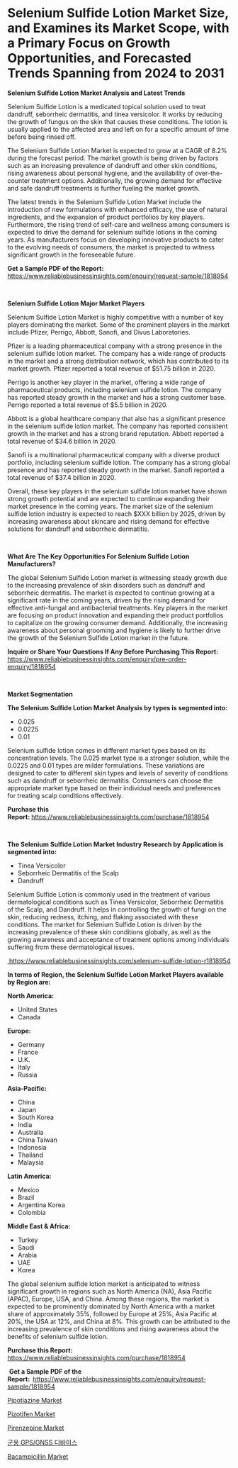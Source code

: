 <p><h1>Selenium Sulfide Lotion Market Size, and Examines its Market Scope, with a Primary Focus on Growth Opportunities, and Forecasted Trends Spanning from 2024 to 2031</h1></p><p><strong>Selenium Sulfide Lotion Market Analysis and Latest Trends</strong></p>
<p><p>Selenium Sulfide Lotion is a medicated topical solution used to treat dandruff, seborrheic dermatitis, and tinea versicolor. It works by reducing the growth of fungus on the skin that causes these conditions. The lotion is usually applied to the affected area and left on for a specific amount of time before being rinsed off.</p><p>The Selenium Sulfide Lotion Market is expected to grow at a CAGR of 8.2% during the forecast period. The market growth is being driven by factors such as an increasing prevalence of dandruff and other skin conditions, rising awareness about personal hygiene, and the availability of over-the-counter treatment options. Additionally, the growing demand for effective and safe dandruff treatments is further fueling the market growth.</p><p>The latest trends in the Selenium Sulfide Lotion Market include the introduction of new formulations with enhanced efficacy, the use of natural ingredients, and the expansion of product portfolios by key players. Furthermore, the rising trend of self-care and wellness among consumers is expected to drive the demand for selenium sulfide lotions in the coming years. As manufacturers focus on developing innovative products to cater to the evolving needs of consumers, the market is projected to witness significant growth in the foreseeable future.</p></p>
<p><strong>Get a Sample PDF of the Report:&nbsp;</strong> <a href="https://www.reliablebusinessinsights.com/enquiry/request-sample/1818954">https://www.reliablebusinessinsights.com/enquiry/request-sample/1818954</a></p>
<p>&nbsp;</p>
<p><strong>Selenium Sulfide Lotion Major Market Players</strong></p>
<p><p>Selenium Sulfide Lotion Market is highly competitive with a number of key players dominating the market. Some of the prominent players in the market include Pfizer, Perrigo, Abbott, Sanofi, and Divus Laboratories.</p><p>Pfizer is a leading pharmaceutical company with a strong presence in the selenium sulfide lotion market. The company has a wide range of products in the market and a strong distribution network, which has contributed to its market growth. Pfizer reported a total revenue of $51.75 billion in 2020.</p><p>Perrigo is another key player in the market, offering a wide range of pharmaceutical products, including selenium sulfide lotion. The company has reported steady growth in the market and has a strong customer base. Perrigo reported a total revenue of $5.5 billion in 2020.</p><p>Abbott is a global healthcare company that also has a significant presence in the selenium sulfide lotion market. The company has reported consistent growth in the market and has a strong brand reputation. Abbott reported a total revenue of $34.6 billion in 2020.</p><p>Sanofi is a multinational pharmaceutical company with a diverse product portfolio, including selenium sulfide lotion. The company has a strong global presence and has reported steady growth in the market. Sanofi reported a total revenue of $37.4 billion in 2020.</p><p>Overall, these key players in the selenium sulfide lotion market have shown strong growth potential and are expected to continue expanding their market presence in the coming years. The market size of the selenium sulfide lotion industry is expected to reach $XXX billion by 2025, driven by increasing awareness about skincare and rising demand for effective solutions for dandruff and seborrheic dermatitis.</p></p>
<p>&nbsp;</p>
<p><strong>What Are The Key Opportunities For Selenium Sulfide Lotion Manufacturers?</strong></p>
<p><p>The global Selenium Sulfide Lotion market is witnessing steady growth due to the increasing prevalence of skin disorders such as dandruff and seborrheic dermatitis. The market is expected to continue growing at a significant rate in the coming years, driven by the rising demand for effective anti-fungal and antibacterial treatments. Key players in the market are focusing on product innovation and expanding their product portfolios to capitalize on the growing consumer demand. Additionally, the increasing awareness about personal grooming and hygiene is likely to further drive the growth of the Selenium Sulfide Lotion market in the future.</p></p>
<p><strong>Inquire or Share Your Questions If Any Before Purchasing This Report:</strong> <a href="https://www.reliablebusinessinsights.com/enquiry/pre-order-enquiry/1818954">https://www.reliablebusinessinsights.com/enquiry/pre-order-enquiry/1818954</a></p>
<p>&nbsp;</p>
<p><strong>Market Segmentation</strong></p>
<p><strong>The Selenium Sulfide Lotion Market Analysis by types is segmented into:</strong></p>
<p><ul><li>0.025</li><li>0.0225</li><li>0.01</li></ul></p>
<p><p>Selenium sulfide lotion comes in different market types based on its concentration levels. The 0.025 market type is a stronger solution, while the 0.0225 and 0.01 types are milder formulations. These variations are designed to cater to different skin types and levels of severity of conditions such as dandruff or seborrheic dermatitis. Consumers can choose the appropriate market type based on their individual needs and preferences for treating scalp conditions effectively.</p></p>
<p><strong>Purchase this Report:&nbsp;</strong><a href="https://www.reliablebusinessinsights.com/purchase/1818954">https://www.reliablebusinessinsights.com/purchase/1818954</a></p>
<p>&nbsp;</p>
<p><strong>The Selenium Sulfide Lotion Market Industry Research by Application is segmented into:</strong></p>
<p><ul><li>Tinea Versicolor</li><li>Seborrheic Dermatitis of the Scalp</li><li>Dandruff</li></ul></p>
<p><p>Selenium Sulfide Lotion is commonly used in the treatment of various dermatological conditions such as Tinea Versicolor, Seborrheic Dermatitis of the Scalp, and Dandruff. It helps in controlling the growth of fungi on the skin, reducing redness, itching, and flaking associated with these conditions. The market for Selenium Sulfide Lotion is driven by the increasing prevalence of these skin conditions globally, as well as the growing awareness and acceptance of treatment options among individuals suffering from these dermatological issues.</p></p>
<p><a href="https://www.reliablebusinessinsights.com/selenium-sulfide-lotion-r1818954">&nbsp;https://www.reliablebusinessinsights.com/selenium-sulfide-lotion-r1818954</a></p>
<p><strong>In terms of Region, the Selenium Sulfide Lotion Market Players available by Region are:</strong></p>
<p>
    <p> <strong> North America: </strong>
        <ul>
            <li>United States</li>
            <li>Canada</li>
        </ul>
        </p> 
    <p> <strong> Europe: </strong>
        <ul>
            <li>Germany</li>
            <li>France</li>
            <li>U.K.</li>
            <li>Italy</li>
            <li>Russia</li>
        </ul>
        </p> 
    <p> <strong> Asia-Pacific: </strong>
        <ul>
            <li>China</li>
            <li>Japan</li>
            <li>South Korea</li>
            <li>India</li>
            <li>Australia</li>
            <li>China Taiwan</li>
            <li>Indonesia</li>
            <li>Thailand</li>
            <li>Malaysia</li>
        </ul>
        </p> 
    <p> <strong> Latin America: </strong>
        <ul>
            <li>Mexico</li>
            <li>Brazil</li>
            <li>Argentina Korea</li>
            <li>Colombia</li>
        </ul>
        </p> 
    <p> <strong> Middle East & Africa: </strong>
        <ul>
            <li>Turkey</li>
            <li>Saudi</li>
            <li>Arabia</li>
            <li>UAE</li>
            <li>Korea</li>
        </ul>
    </p>
    </p>
<p><p>The global selenium sulfide lotion market is anticipated to witness significant growth in regions such as North America (NA), Asia Pacific (APAC), Europe, USA, and China. Among these regions, the market is expected to be prominently dominated by North America with a market share of approximately 35%, followed by Europe at 25%, Asia Pacific at 20%, the USA at 12%, and China at 8%. This growth can be attributed to the increasing prevalence of skin conditions and rising awareness about the benefits of selenium sulfide lotion.</p></p>
<p><strong>Purchase this Report: </strong><a href="https://www.reliablebusinessinsights.com/purchase/1818954">https://www.reliablebusinessinsights.com/purchase/1818954</a></p>
<p>&nbsp;<strong>Get a Sample PDF of the Report:&nbsp;&nbsp;</strong><a href="https://www.reliablebusinessinsights.com/enquiry/request-sample/1818954">https://www.reliablebusinessinsights.com/enquiry/request-sample/1818954</a></p>
<p><strong></strong></p>
<p><p><a href="https://github.com/faniayasa/Market-Research-Report-List-1/blob/main/pipotiazine-market.md">Pipotiazine Market</a></p><p><a href="https://github.com/alexcrou8/Market-Research-Report-List-1/blob/main/pizotifen-market.md">Pizotifen Market</a></p><p><a href="https://github.com/thereveren80/Market-Research-Report-List-1/blob/main/pirenzepine-market.md">Pirenzepine Market</a></p><p><a href="https://github.com/vss5505pa7z1p/Market-Research-Report-List-3/blob/main/393321884718.md">군용 GPS/GNSS 디바이스</a></p><p><a href="https://github.com/Krdamani25/Market-Research-Report-List-1/blob/main/bacampicillin-market.md">Bacampicillin Market</a></p></p>